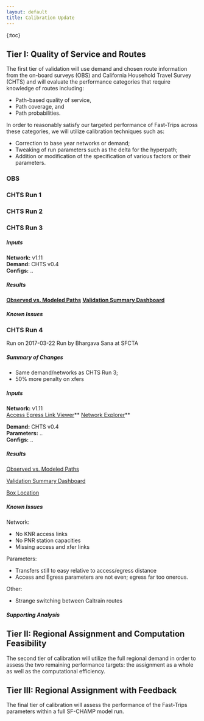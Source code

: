 ```yaml
---
layout: default
title: Calibration Update
---
```


{:toc}

## Tier I: Quality of Service and Routes

The first tier of validation will use demand and chosen route information from the on-board surveys (OBS) and California Household Travel Survey (CHTS) and will evaluate the performance categories that require knowledge of routes including:

  - Path-based quality of service,  
  - Path coverage, and  
  - Path probabilities.

In order to reasonably satisfy our targeted performance of Fast-Trips across these categories, we will utilize calibration techniques such as:

  - Correction to base year networks or demand;  
  - Tweaking of run parameters such as the delta for the hyperpath;  
  - Addition or modification of the specification of various factors or their parameters.

### OBS

### CHTS Run 1

### CHTS Run 2

### CHTS Run 3


##### Inputs

**Network:** v1.11  
**Demand:**  CHTS v0.4  
**Configs:**  .. 

##### Results

**[Observed vs. Modeled Paths]()** 
**[Validation Summary Dashboard]()** 

##### Known Issues



### CHTS Run 4

Run on 2017-03-22
Run by Bhargava Sana at SFCTA

##### Summary of Changes  

- Same demand/networks as CHTS Run 3;
- 50% more penalty on xfers

##### Inputs

**Network:** v1.11  
[Access Egress Link Viewer](https://public.tableau.com/profile/lmz8249#!/vizhome/sfctanetwork_draft1_11_fareAccessandEgress/Dashboard1)** 
[Network Explorer](https://public.tableau.com/profile/lmz8249#!/vizhome/sfctanetwork_draft1_11_fareRoutesandTrips/TransitLinesMap)** 


**Demand:**  CHTS v0.4  
**Parameters:**  ..   
**Configs:**  .. 

##### Results

[Observed vs. Modeled Paths](https://public.tableau.com/profile/lmz8249#!/vizhome/ft_vs_obs_mapssfctanetworkv1_11_farechtsv0_4run20170322/ObsvsModeledDashboard)  

[Validation Summary Dashboard]()

[Box Location](https://app.box.com/files/0/f/22642907012/CHTS_run4)

##### Known Issues

Network:  

  - No KNR access links  
  - No PNR station capacities  
  - Missing access and xfer links  

Parameters:  

  - Transfers still to easy relative to access/egress distance  
  - Access and Egress parameters are not even; egress far too onerous.

Other:

  - Strange switching between Caltrain routes

##### Supporting Analysis




## Tier II: Regional Assignment and Computation Feasibility

The second tier of calibration will utilize the full regional demand in order to assess the two remaining performance targets: the assignment as a whole as well as the computational efficiency.  


## Tier III: Regional Assignment with Feedback

The final tier of calibration will assess the performance of the Fast-Trips parameters within a full SF-CHAMP model run.
